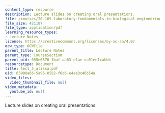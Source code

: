 ```yaml
---
content_type: resource
description: Lecture slides on creating oral presentations.
file: /courses/20-109-laboratory-fundamentals-in-biological-engineering-fall-2007/65998a665a958582f6c6e4aa3c46b54a_lec1_5_atissa.pdf
file_size: 421187
file_type: application/pdf
learning_resource_types:
- Lecture Notes
license: https://creativecommons.org/licenses/by-nc-sa/4.0/
ocw_type: OCWFile
parent_title: Lecture Notes
parent_type: CourseSection
parent_uid: 085e6576-1baf-aa63-e1ae-ea01ee1cabbb
resourcetype: Document
title: lec1_5_atissa.pdf
uid: 65998a66-5a95-8582-f6c6-e4aa3c46b54a
video_files:
  video_thumbnail_file: null
video_metadata:
  youtube_id: null
---
```

Lecture slides on creating oral presentations.